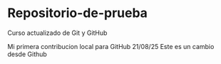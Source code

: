 # Repositorio-de-prueba
Curso actualizado de Git y GitHub

Mi primera contribucion local para GitHub 21/08/25
Este es un cambio desde Github
